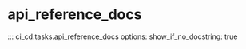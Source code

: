 # api_reference_docs

::: ci_cd.tasks.api_reference_docs
    options:
      show_if_no_docstring: true
